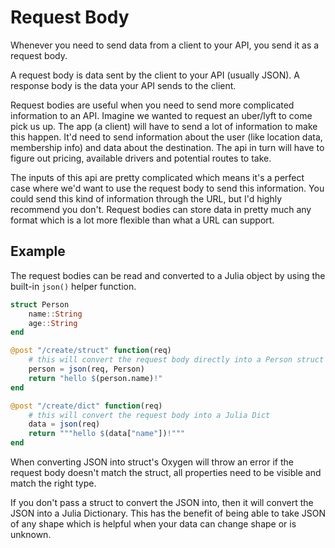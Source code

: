 # Request Body 

Whenever you need to send data from a client to your API,  you send it as a request body.

A request body is data sent by the client to your API (usually JSON). A response body is the data your API sends to the client.

Request bodies are useful when you need to send more complicated information
to an API. Imagine we wanted to request an uber/lyft to come pick us up. The app (a client) will have to send a lot of information to make this happen. It'd need to send information about the user (like location data, membership info) and data about the destination. The api in turn will have to figure out pricing, available drivers and potential routes to take. 

The inputs of this api are pretty complicated which means it's a perfect case where we'd want to use the request body to send this information. You could send this kind of information through the URL, but I'd highly recommend you don't. Request bodies can store data in pretty much any format which is a lot more flexible than what a URL can support.


## Example

The request bodies can be read and converted to a Julia object by using the built-in `json()` helper function. 

```julia
struct Person
    name::String
    age::String
end

@post "/create/struct" function(req)
    # this will convert the request body directly into a Person struct
    person = json(req, Person)
    return "hello $(person.name)!"
end

@post "/create/dict" function(req)
    # this will convert the request body into a Julia Dict
    data = json(req)
    return """hello $(data["name"])!"""
end
```

When converting JSON into struct's Oxygen will throw an error if the request body doesn't match the struct, all properties need to be visible and match the right type. 

If you don't pass a struct to convert the JSON into, then it will convert the JSON into a Julia Dictionary. This has the benefit of being able to take JSON of any shape which is helpful when your data can change shape or is unknown. 
